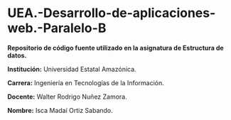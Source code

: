 # UEA.-Desarrollo-de-aplicaciones-web.-Paralelo-B
**Repositorio de código fuente utilizado en la asignatura de Estructura de datos.**                                                                                                                                  

**Institución:** Universidad Estatal Amazónica.  

**Carrera:** Ingeniería en Tecnologías de la Información. 

**Docente:** Walter Rodrigo Nuñez Zamora.

**Nombre:** Isca Madaí Ortiz Sabando.
